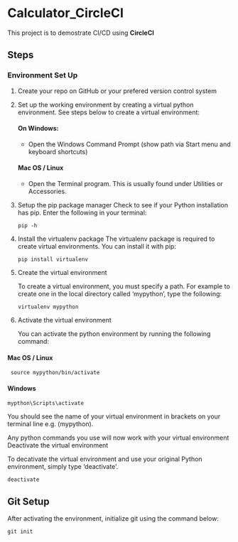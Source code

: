 # Calculator_CircleCI

 This project is to demostrate CI/CD using **CircleCI**

## Steps
 
  ###   Environment Set Up
 1. Create your repo on GitHub or your prefered version control system
 
 2. Set up the working environment by creating a virtual python environment. See steps below to create a virtual environment:
  
    ####   On Windows:
    
    - Open the Windows Command Prompt (show path via Start menu and keyboard shortcuts)
    

    ####   Mac OS / Linux
    - Open the Terminal program. This is usually found under Utilities or Accessories.
  

 3. Setup the pip package manager
 Check to see if your Python installation has pip. Enter the following in your terminal:
  
        pip -h
   

 4. Install the virtualenv package
 The virtualenv package is required to create virtual environments. You can install it with pip:

        pip install virtualenv


5. Create the virtual environment

    To create a virtual environment, you must specify a path. For example to create one in the local directory called ‘mypython’, type the following:

       virtualenv mypython

6. Activate the virtual environment

    You can activate the python environment by running the following command:
    
#### Mac OS / Linux

     source mypython/bin/activate

#### Windows

    mypthon\Scripts\activate

You should see the name of your virtual environment in brackets on your terminal line e.g. (mypython).

Any python commands you use will now work with your virtual environment
Deactivate the virtual environment

To decativate the virtual environment and use your original Python environment, simply type ‘deactivate’.

    deactivate


## Git Setup

After activating the environment, initialize git using the command below:

    git init
  

